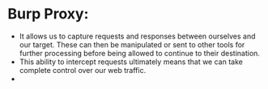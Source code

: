 # Burp Proxy:
- It allows us to capture requests and responses between ourselves and our target. These can then be manipulated or sent to other tools for further processing before being allowed to continue to their destination.
- This ability to intercept requests ultimately means that we can take complete control over our web traffic.
- 
